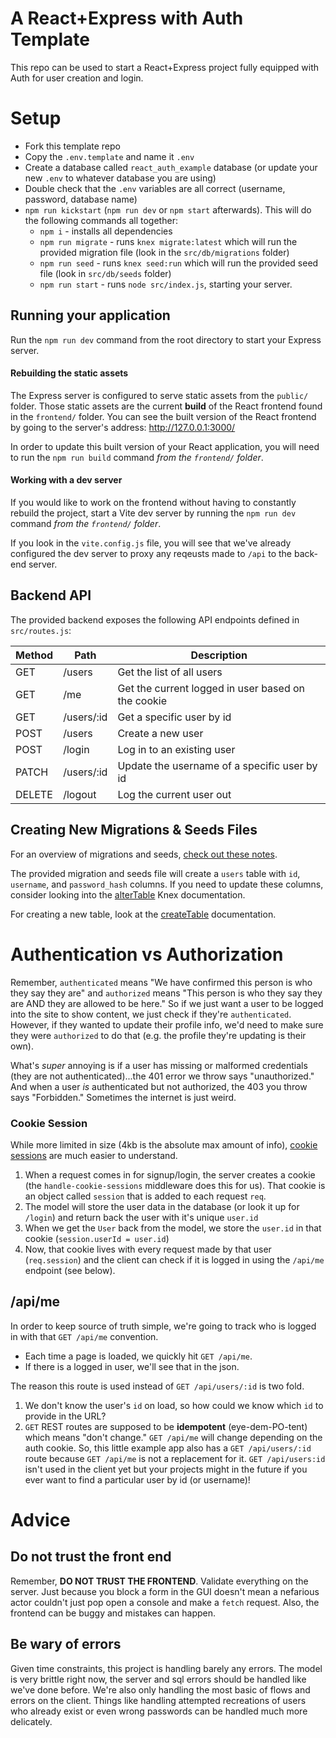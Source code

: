 # A React+Express with Auth Template

This repo can be used to start a React+Express project fully equipped with Auth for user creation and login.

# Setup

- Fork this template repo
- Copy the `.env.template` and name it `.env`
- Create a database called `react_auth_example` database (or update your new `.env` to whatever database you are using)
- Double check that the `.env` variables are all correct (username, password, database name)
- `npm run kickstart` (`npm run dev` or `npm start` afterwards). This will do the following commands all together:
  - `npm i` - installs all dependencies
  - `npm run migrate` - runs `knex migrate:latest` which will run the provided migration file (look in the `src/db/migrations` folder)
  - `npm run seed` - runs `knex seed:run` which will run the provided seed file (look in `src/db/seeds` folder)
  - `npm run start` - runs `node src/index.js`, starting your server.

## Running your application

Run the `npm run dev` command from the root directory to start your Express server.

#### Rebuilding the static assets

The Express server is configured to serve static assets from the `public/` folder. Those static assets are the current **build** of the React frontend found in the `frontend/` folder. You can see the built version of the React frontend by going to the server's address: http://127.0.0.1:3000/

In order to update this built version of your React application, you will need to run the `npm run build` command _from the `frontend/` folder_.

#### Working with a dev server

If you would like to work on the frontend without having to constantly rebuild the project, start a Vite dev server by running the `npm run dev` command _from the `frontend/` folder_.

If you look in the `vite.config.js` file, you will see that we've already configured the dev server to proxy any reqeusts made to `/api` to the back-end server.

## Backend API

The provided backend exposes the following API endpoints defined in `src/routes.js`:

| Method | Path       | Description                                        |
| ------ | ---------- | -------------------------------------------------- |
| GET    | /users     | Get the list of all users                          |
| GET    | /me        | Get the current logged in user based on the cookie |
| GET    | /users/:id | Get a specific user by id                          |
| POST   | /users     | Create a new user                                  |
| POST   | /login     | Log in to an existing user                         |
| PATCH  | /users/:id | Update the username of a specific user by id       |
| DELETE | /logout    | Log the current user out                           |

## Creating New Migrations & Seeds Files

For an overview of migrations and seeds, [check out these notes](https://github.com/The-Marcy-Lab-School/Fall-2022-Curriculum-BMC/blob/main/se-unit-7/lesson-8-migrations-and-seeds/notes.md).

The provided migration and seeds file will create a `users` table with `id`, `username`, and `password_hash` columns. If you need to update these columns, consider looking into the [alterTable](https://knexjs.org/guide/schema-builder.html#altertable) Knex documentation.

For creating a new table, look at the [createTable](https://knexjs.org/guide/schema-builder.html#createtable) documentation.

# Authentication vs Authorization

Remember, `authenticated` means "We have confirmed this person is who they say they are" and `authorized` means "This person is who they say they are AND they are allowed to be here." So if we just want a user to be logged into the site to show content, we just check if they're `authenticated`. However, if they wanted to update their profile info, we'd need to make sure they were `authorized` to do that (e.g. the profile they're updating is their own).

What's _super_ annoying is if a user has missing or malformed credentials (they are not authenticated)...the 401 error we throw says "unauthorized." And when a user _is_ authenticated but not authorized, the 403 you throw says "Forbidden." Sometimes the internet is just weird.

### Cookie Session

While more limited in size (4kb is the absolute max amount of info), [cookie sessions](https://expressjs.com/en/resources/middleware/cookie-session.html) are much easier to understand.

1. When a request comes in for signup/login, the server creates a cookie (the `handle-cookie-sessions` middleware does this for us). That cookie is an object called `session` that is added to each request `req`.
2. The model will store the user data in the database (or look it up for `/login`) and return back the user with it's unique `user.id`
3. When we get the `User` back from the model, we store the `user.id` in that cookie (`session.userId = user.id`)
4. Now, that cookie lives with every request made by that user (`req.session`) and the client can check if it is logged in using the `/api/me` endpoint (see below).

## /api/me

In order to keep source of truth simple, we're going to track who is logged in with that `GET /api/me` convention.

- Each time a page is loaded, we quickly hit `GET /api/me`.
- If there is a logged in user, we'll see that in the json.

The reason this route is used instead of `GET /api/users/:id` is two fold.

1. We don't know the user's `id` on load, so how could we know which `id` to provide in the URL?
2. `GET` REST routes are supposed to be **idempotent** (eye-dem-PO-tent) which means "don't change." `GET /api/me` will change depending on the auth cookie. So, this little example app also has a `GET /api/users/:id` route because `GET /api/me` is not a replacement for it. `GET /api/users:id` isn't used in the client yet but your projects might in the future if you ever want to find a particular user by id (or username)!

# Advice

## Do not trust the front end

Remember, **DO NOT TRUST THE FRONTEND**. Validate everything on the server. Just because you block a form in the GUI doesn't mean a nefarious actor couldn't just pop open a console and make a `fetch` request. Also, the frontend can be buggy and mistakes can happen.

## Be wary of errors

Given time constraints, this project is handling barely any errors. The model is very brittle right now, the server and sql errors should be handled like we've done before. We're also only handling the most basic of flows and errors on the client. Things like handling attempted recreations of users who already exist or even wrong passwords can be handled much more delicately.
